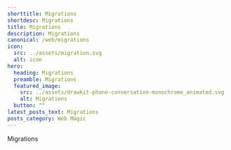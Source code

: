 ```yaml
---
shorttitle: Migrations
shortdesc: Migrations
title: Migrations
description: Migrations
canonical: /web/migrations
icon:
  src: ../assets/migration.svg
  alt: icon
hero:
  heading: Migrations
  preamble: Migrations
  featured_image:
    src: ../assets/drawkit-phone-conversation-monochrome_animated.svg
    alt: Migrations
  button: ""
latest_posts_text: Migrations
posts_category: Web Magic
---
```

Migrations